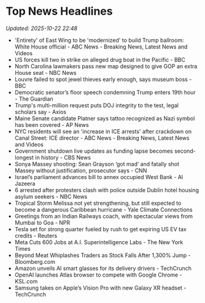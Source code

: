 # Top News Headlines

_Updated: 2025-10-22 22:48_

- 'Entirety' of East Wing to be 'modernized' to build Trump ballroom: White House official - ABC News - Breaking News, Latest News and Videos
- US forces kill two in strike on alleged drug boat in the Pacific - BBC
- North Carolina lawmakers pass new map designed to give GOP an extra House seat - NBC News
- Louvre failed to spot jewel thieves early enough, says museum boss - BBC
- Democratic senator’s floor speech condemning Trump enters 19th hour - The Guardian
- Trump's multi-million request puts DOJ integrity to the test, legal scholars say - Axios
- Maine Senate candidate Platner says tattoo recognized as Nazi symbol has been covered - AP News
- NYC residents will see an 'increase in ICE arrests' after crackdown on Canal Street: ICE director - ABC News - Breaking News, Latest News and Videos
- Government shutdown live updates as funding lapse becomes second-longest in history - CBS News
- Sonya Massey shooting: Sean Grayson ‘got mad’ and fatally shot Massey without justification, prosecutor says - CNN
- Israel’s parliament advances bill to annex occupied West Bank - Al Jazeera
- 6 arrested after protesters clash with police outside Dublin hotel housing asylum seekers - NBC News
- Tropical Storm Melissa not yet strengthening, but still expected to become a dangerous Caribbean hurricane - Yale Climate Connections
- Greetings from an Indian Railways coach, with spectacular views from Mumbai to Goa - NPR
- Tesla set for strong quarter fueled by rush to get expiring US EV tax credits - Reuters
- Meta Cuts 600 Jobs at A.I. Superintelligence Labs - The New York Times
- Beyond Meat Whiplashes Traders as Stock Falls After 1,300% Jump - Bloomberg.com
- Amazon unveils AI smart glasses for its delivery drivers - TechCrunch
- OpenAI launches Atlas browser to compete with Google Chrome - KSL.com
- Samsung takes on Apple’s Vision Pro with new Galaxy XR headset - TechCrunch